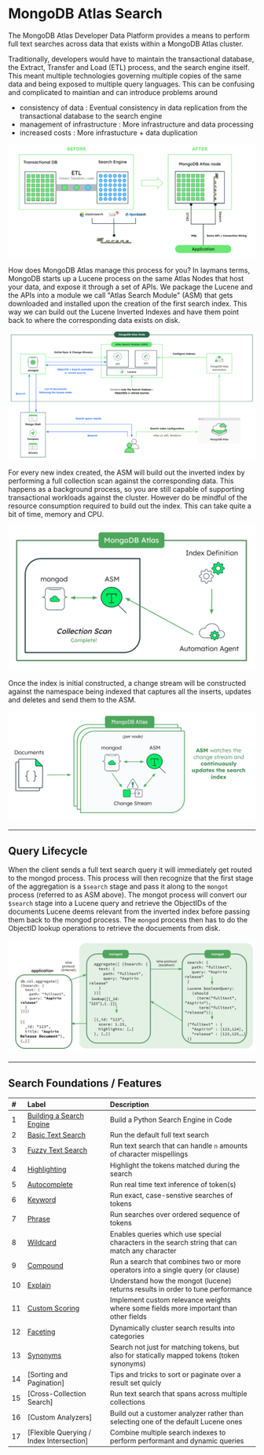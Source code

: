 # MongoDB Atlas Search

The MongoDB Atlas Developer Data Platform provides a means to perform full text searches across data that exists within a MongoDB Atlas cluster. 

Traditionally, developers would have to maintain the transactional database, the Extract, Transfer and Load (ETL) process, and the search engine itself.
This meant multiple technologies governing multiple copies of the same data and being exposed to multiple query languages. This can be confusing and complicated to maintian 
and can introduce problems around
- consistency of data : Eventual consistency in data replication from the transactional database to the search engine
- management of infrastructure : More infrastructure and data processing
- increased costs : More infrastucture + data duplication

![](/images/AtlasSearch/atlassearcharchitecture1.png)

How does MongoDB Atlas manage this process for you? In laymans terms, MongoDB starts up a Lucene process on the same Atlas Nodes that host your data, and expose it through a set of APIs. 
We package the Lucene and the APIs into a module we call "Atlas Search Module" (ASM) that gets downloaded and installed upon the creation of the first search index. This way we can build out 
the Lucene Inverted Indexes and have them point back to where the corresponding data exists on disk. 

![](/images/AtlasSearch/atlassearcharchitecture2.png)

For every new index created, the ASM will build out the inverted index by performing a full collection scan against the corresponding data. This happens as a background process,
so you are still capable of supporting transactional workloads against the cluster. However do be mindful of the resource consumption required to build out the index. This can
take quite a bit of time, memory and CPU.

![](/images/AtlasSearch/initialindexing.png)

Once the index is initial constructed, a change stream will be constructed against the namespace being indexed that captures all the inserts, updates and deletes and send them to the ASM. 

![](/images/AtlasSearch/incrementalindexing.png)


-----------------------------------------------------------------------------------------------------------------------------------------
## Query Lifecycle

When the client sends a full text search query it will immediately get routed to the mongod process. This process will then recognize that the first stage of the aggregation is a `$search` stage and pass it along to the `mongot` process (referred to as ASM above). The mongot process will convert our `$search` stage into a Lucene query and retrieve the ObjectIDs of the documents Lucene deems relevant from the inverted index before passing them back to the mongod process. The `mongod` process then has to do the ObjectID lookup operations to retrieve the docuements from disk. 

![](/images/AtlasSearch/querylifecycle.png)

-----------------------------------------------------------------------------------------------------------------------------------------

## Search Foundations / Features

| # | Label                                                       | Description |
|:--|:------------------------------------------------------------|:-----------|
| 1 | [Building a Search Engine](1-engine)          | Build a Python Search Engine in Code|
| 2 | [Basic Text Search](2-basic/)     | Run the default full text search |
| 3 | [Fuzzy Text Search](3-fuzzy/)     | Run text search that can handle `n` amounts of character mispellings|
| 4 | [Highlighting](2-basic/)          | Highlight the tokens matched during the search |
| 5 | [Autocomplete](5-autocomplete/)          | Run real time text inference of token(s) |
| 6 | [Keyword](6-keyword/)               | Run exact, case-senstive searches of tokens |
| 7 | [Phrase](7-phrase/)          | Run searches over ordered sequence of tokens |
| 8 | [Wildcard](8-wildcard/)          | Enables queries which use special characters in the search string that can match any character |
| 9 | [Compound](9-compound/)          | Run a search that combines two or more operators into a single query (or clause) |
| 10| [Explain](10-explain)       | Understand how the mongot (lucene) returns results in order to tune performance |
| 11| [Custom Scoring](11-scoring)         | Implement custom relevance weights where some fields more important than other fields |
| 12| [Faceting](12-faceting)        | Dynamically cluster search results into categories |
| 13| [Synonyms](13-synonyms)        | Search not just for matching tokens, but also for statically mapped tokens (token synonyms) |
| 14| [Sorting and Pagination]       | Tips and tricks to sort or paginate over a result set quicly |
| 15| [Cross-Collection Search]         | Run text search that spans across multiple collections |
| 16| [Custom Analyzers]         | Build out a customer analyzer rather than selecting one of the default Lucene ones |
| 17| [Flexible Querying / Index Intersection]         | Combine multiple search indexes to perform performant and dynamic queries |

